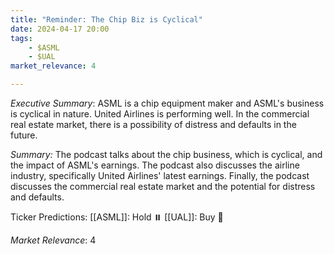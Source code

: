 ```yaml
---
title: "Reminder: The Chip Biz is Cyclical"
date: 2024-04-17 20:00
tags:
    - $ASML
    - $UAL
market_relevance: 4

---
```

*Executive Summary*: ASML is a chip equipment maker and ASML's business is cyclical in nature.  United Airlines is performing well.  In the commercial real estate market, there is a possibility of distress and defaults in the future. 


*Summary:*
The podcast talks about the chip business, which is cyclical, and the impact of ASML's earnings.  The podcast also discusses the airline industry, specifically United Airlines' latest earnings.  Finally, the podcast discusses the commercial real estate market and the potential for distress and defaults.

Ticker Predictions:
[[ASML]]: Hold ⏸️
[[UAL]]: Buy 🔺


*Market Relevance*: 4
  